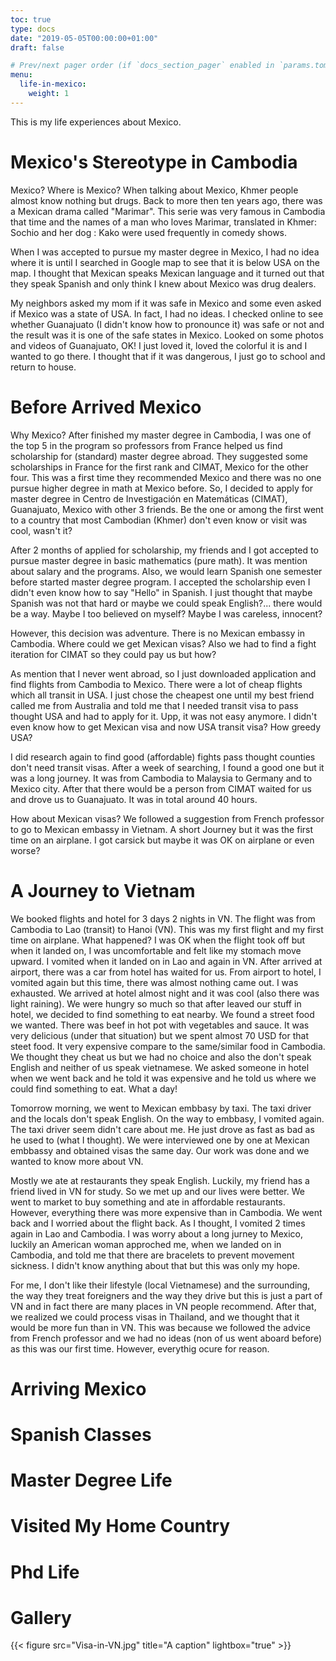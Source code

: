 ```yaml
---
toc: true
type: docs
date: "2019-05-05T00:00:00+01:00"
draft: false

# Prev/next pager order (if `docs_section_pager` enabled in `params.toml`)
menu:
  life-in-mexico:
    weight: 1
---
```


This is my life experiences about Mexico.

# Mexico's Stereotype in Cambodia

Mexico? Where is Mexico? When talking about Mexico, Khmer people almost know nothing but drugs. Back to more then ten years ago, there was a Mexican drama called "Marimar". This serie was very famous in Cambodia that time and the names of a man who loves Marimar, translated in Khmer: Sochio and her dog : Kako were used frequently in comedy shows.

When I was accepted to pursue my master degree in Mexico, I had no idea where it is until I searched in Google map to see that it is below USA on the map. I thought that Mexican speaks Mexican language and it turned out that they speak Spanish  and only think I knew about Mexico was drug dealers.

My neighbors asked my mom if it was safe in Mexico and some even asked if Mexico was a state of USA. In fact, I had no ideas. I checked online to see whether Guanajuato (I didn't know how to pronounce it) was safe or not and the result was it is one of the safe states in Mexico. Looked on some photos and videos of Guanajuato, OK! I just loved it, loved the colorful it is and I wanted to go there. I thought that if it was dangerous, I just go to school and return to house.

# Before Arrived Mexico

Why Mexico? After finished my master degree  in Cambodia, I was one of the top 5 in the program so professors from France helped us find scholarship for (standard) master degree abroad. They suggested some scholarships in France for the first rank and CIMAT, Mexico for the other four. This was a first time they recommended Mexico and there was no one pursue higher degree in math at Mexico before. So, I decided to apply for master degree in Centro de Investigación en Matemáticas (CIMAT), Guanajuato, Mexico with other 3 friends. Be the one or among the first went to a country that most Cambodian (Khmer) don't even know or visit was cool, wasn't it?

After 2 months of applied for scholarship, my friends and I got accepted to pursue master degree in basic mathematics (pure math). It was mention about salary and the programs. Also, we would learn Spanish one semester before started master degree program. I accepted the scholarship even I didn't even know how to say "Hello" in Spanish. I just thought that maybe Spanish was not that hard or maybe we could speak English?... there would be a way. Maybe I too believed on myself? Maybe I was careless, innocent?

However, this decision was adventure. There is no Mexican embassy in Cambodia. Where could we get Mexican visas? Also we had to find a fight iteration for CIMAT so they could pay us but how?

As mention that I never went abroad, so I just downloaded application and find flights from Cambodia to Mexico. There were a lot of cheap flights which all transit in USA. I just chose the cheapest one until my best friend called me from Australia and told me that I needed transit visa to pass thought USA and had to apply for it. Upp, it was not easy anymore. I didn't even know how to get Mexican visa and now USA transit visa? How greedy USA?

I did research again to find good (affordable) fights pass thought counties don't need transit visas. After a week of searching, I found a good one but it was a long journey. It was from Cambodia to Malaysia to Germany and to Mexico city. After that there would be a person from CIMAT waited for us and drove us to Guanajuato. It was in total around 40 hours.

How about Mexican visas? We followed a suggestion from French professor to go to Mexican embassy in Vietnam. A short Journey but it was the first time on an airplane. I got carsick but maybe it was OK on airplane or even worse?

# A Journey to Vietnam

We booked flights and hotel for 3 days 2 nights in VN. The flight was from Cambodia to Lao (transit) to Hanoi (VN). This was my first flight and my first time on airplane. What happened? I was OK when the flight took off but when it landed on, I was uncomfortable and felt like my stomach move upward. I vomited when it landed on in Lao and again in VN. After arrived at airport, there was a car from hotel has waited for us. From airport to hotel, I vomited again but this time, there was almost nothing came out. I was exhausted. We arrived at hotel almost night and it was cool (also there was light raining). We were hungry so much so that after leaved our stuff in hotel, we decided to find something to eat nearby. We found a street food we wanted. There was beef in hot pot with vegetables and sauce. It was very delicious (under that situation) but we spent almost 70 USD for that steet food. It very expensive compare to the same/similar food in Cambodia. We thought they cheat us but we had no choice and also the don't speak English and neither of us speak vietnamese. We asked someone in hotel when we went back and he told it was expensive and he told us where we could find something to eat. What a day!

Tomorrow morning, we went to Mexican embbasy by taxi. The taxi driver and the locals don't speak English. On the way to embbasy, I vomited again. The taxi driver seem didn't care about me. He just drove as fast as bad as he used to (what I thought). We were interviewed one by one at Mexican embbassy and obtained visas the same day. Our work was done and we wanted to know more about VN.

Mostly we ate at restaurants they speak English. Luckily, my friend has a friend lived in VN for study. So we met up and our lives were better. We went to market to buy something and ate in affordable restaurants. However, everything there was more expensive than in Cambodia. We went back and I worried about the flight back. As I thought, I vomited 2 times again in Lao and Cambodia. I was worry about a long jurney to Mexico, luckily an American woman approched me, when we landed on in Cambodia, and told me that there are bracelets to prevent movement sickness. I didn't know anything about that but this was only my hope.

For me, I don't like their lifestyle (local Vietnamese) and the surrounding, the way they treat foreigners and the way they drive but this is just a part of VN and in fact there are many places in VN people recommend. After that, we realized we could process visas in Thailand, and we thought that it would be more fun than in VN. This was because we followed the advice from French professor and we had no ideas (non of us went aboard before) as this was our first time. However, everythig ocure for reason.

# Arriving Mexico

# Spanish Classes

# Master Degree Life

# Visited My Home Country

# Phd Life

# Gallery

{{< figure src="Visa-in-VN.jpg" title="A caption" lightbox="true" >}}





















